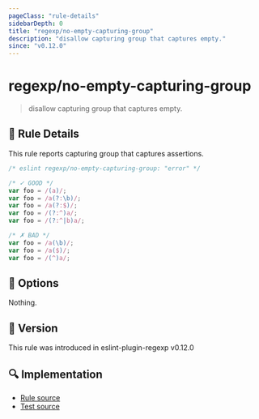 ```yaml
---
pageClass: "rule-details"
sidebarDepth: 0
title: "regexp/no-empty-capturing-group"
description: "disallow capturing group that captures empty."
since: "v0.12.0"
---
```

# regexp/no-empty-capturing-group

> disallow capturing group that captures empty.

## :book: Rule Details

This rule reports capturing group that captures assertions.

<eslint-code-block>

```js
/* eslint regexp/no-empty-capturing-group: "error" */

/* ✓ GOOD */
var foo = /(a)/;
var foo = /a(?:\b)/;
var foo = /a(?:$)/;
var foo = /(?:^)a/;
var foo = /(?:^|b)a/;

/* ✗ BAD */
var foo = /a(\b)/;
var foo = /a($)/;
var foo = /(^)a/;
```

</eslint-code-block>

## :wrench: Options

Nothing.

## :rocket: Version

This rule was introduced in eslint-plugin-regexp v0.12.0

## :mag: Implementation

- [Rule source](https://github.com/ota-meshi/eslint-plugin-regexp/blob/master/lib/rules/no-empty-capturing-group.ts)
- [Test source](https://github.com/ota-meshi/eslint-plugin-regexp/blob/master/tests/lib/rules/no-empty-capturing-group.ts)
